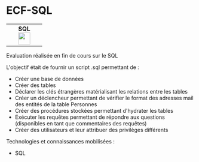 # ECF-SQL
<table>
    <tbody>
        <tr valign="top">
            <td width="80px" align="center">
            <span><strong>SQL</strong></span><br>
            <img height="32px" src="https://cdn-icons-png.flaticon.com/512/337/337953.png">
            </td>
        </tr>
    </tbody>
</table>

Evaluation réalisée en fin de cours sur le SQL

L'objectif était de fournir un script .sql permettant de :
- Créer une base de données
- Créer des tables
- Déclarer les clés étrangères matérialisant les relations entre les tables
- Créer un déclencheur permettant de vérifier le format des adresses mail des entités de la table Personnes
- Créer des procédures stockées permettant d'hydrater les tables
- Exécuter les requêtes permettant de répondre aux questions (disponibles en tant que commentaires des requêtes)
- Créer des utilisateurs et leur attribuer des privilèges différents

Technologies et connaissances mobilisées :
- SQL
